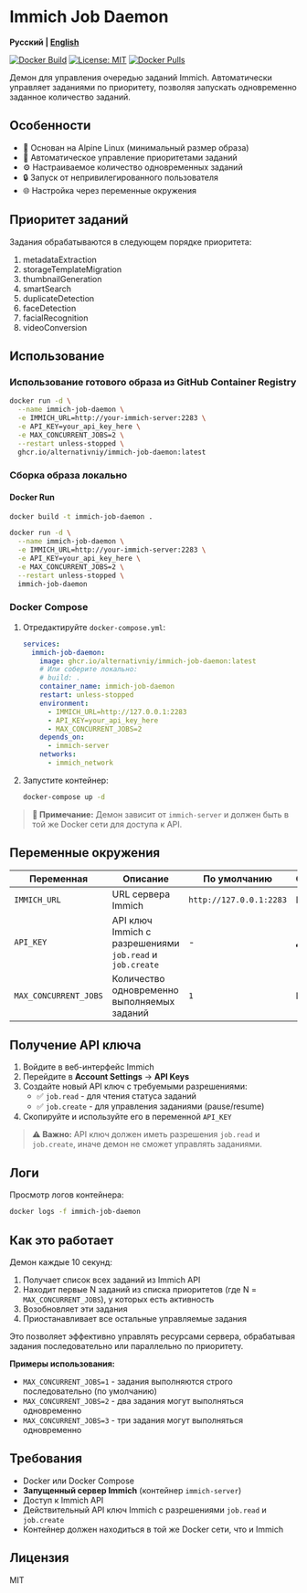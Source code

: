 # Immich Job Daemon

**Русский | [English](README.en.md)**

[![Docker Build](https://github.com/alternativniy/immich-job-daemon/actions/workflows/docker-build.yml/badge.svg)](https://github.com/alternativniy/immich-job-daemon/actions/workflows/docker-build.yml)
[![License: MIT](https://img.shields.io/badge/License-MIT-yellow.svg)](https://opensource.org/licenses/MIT)
[![Docker Pulls](https://img.shields.io/docker/pulls/alternativniy/immich-job-daemon)](https://github.com/alternativniy/immich-job-daemon/pkgs/container/immich-job-daemon)

Демон для управления очередью заданий Immich. Автоматически управляет заданиями по приоритету, позволяя запускать одновременно заданное количество заданий.

## Особенности

- 🐧 Основан на Alpine Linux (минимальный размер образа)
- 🔄 Автоматическое управление приоритетами заданий
- ⚙️ Настраиваемое количество одновременных заданий
- 🔒 Запуск от непривилегированного пользователя
- 🌐 Настройка через переменные окружения

## Приоритет заданий

Задания обрабатываются в следующем порядке приоритета:

1. metadataExtraction
2. storageTemplateMigration
3. thumbnailGeneration
4. smartSearch
5. duplicateDetection
6. faceDetection
7. facialRecognition
8. videoConversion

## Использование

### Использование готового образа из GitHub Container Registry

```bash
docker run -d \
  --name immich-job-daemon \
  -e IMMICH_URL=http://your-immich-server:2283 \
  -e API_KEY=your_api_key_here \
  -e MAX_CONCURRENT_JOBS=2 \
  --restart unless-stopped \
  ghcr.io/alternativniy/immich-job-daemon:latest
```

### Сборка образа локально

#### Docker Run

```bash
docker build -t immich-job-daemon .

docker run -d \
  --name immich-job-daemon \
  -e IMMICH_URL=http://your-immich-server:2283 \
  -e API_KEY=your_api_key_here \
  -e MAX_CONCURRENT_JOBS=2 \
  --restart unless-stopped \
  immich-job-daemon
```

### Docker Compose

1. Отредактируйте `docker-compose.yml`:
   ```yaml
   services:
     immich-job-daemon:
       image: ghcr.io/alternativniy/immich-job-daemon:latest
       # Или соберите локально:
       # build: .
       container_name: immich-job-daemon
       restart: unless-stopped
       environment:
         - IMMICH_URL=http://127.0.0.1:2283
         - API_KEY=your_api_key_here
         - MAX_CONCURRENT_JOBS=2
       depends_on:
         - immich-server
       networks:
         - immich_network
   ```

2. Запустите контейнер:
   ```bash
   docker-compose up -d
   ```

> **📝 Примечание:** Демон зависит от `immich-server` и должен быть в той же Docker сети для доступа к API.

## Переменные окружения

| Переменная | Описание | По умолчанию | Обязательная |
|-----------|----------|--------------|--------------|
| `IMMICH_URL` | URL сервера Immich | `http://127.0.0.1:2283` | Нет |
| `API_KEY` | API ключ Immich с разрешениями `job.read` и `job.create` | - | **Да** |
| `MAX_CONCURRENT_JOBS` | Количество одновременно выполняемых заданий | `1` | Нет |

## Получение API ключа

1. Войдите в веб-интерфейс Immich
2. Перейдите в **Account Settings** → **API Keys**
3. Создайте новый API ключ с требуемыми разрешениями:
   - ✅ `job.read` - для чтения статуса заданий
   - ✅ `job.create` - для управления заданиями (pause/resume)
4. Скопируйте и используйте его в переменной `API_KEY`

> **⚠️ Важно:** API ключ должен иметь разрешения `job.read` и `job.create`, иначе демон не сможет управлять заданиями.

## Логи

Просмотр логов контейнера:

```bash
docker logs -f immich-job-daemon
```

## Как это работает

Демон каждые 10 секунд:

1. Получает список всех заданий из Immich API
2. Находит первые N заданий из списка приоритетов (где N = `MAX_CONCURRENT_JOBS`), у которых есть активность
3. Возобновляет эти задания
4. Приостанавливает все остальные управляемые задания

Это позволяет эффективно управлять ресурсами сервера, обрабатывая задания последовательно или параллельно по приоритету.

**Примеры использования:**
- `MAX_CONCURRENT_JOBS=1` - задания выполняются строго последовательно (по умолчанию)
- `MAX_CONCURRENT_JOBS=2` - два задания могут выполняться одновременно
- `MAX_CONCURRENT_JOBS=3` - три задания могут выполняться одновременно

## Требования

- Docker или Docker Compose
- **Запущенный сервер Immich** (контейнер `immich-server`)
- Доступ к Immich API
- Действительный API ключ Immich с разрешениями `job.read` и `job.create`
- Контейнер должен находиться в той же Docker сети, что и Immich

## Лицензия

MIT
